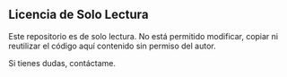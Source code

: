 ## Licencia de Solo Lectura

Este repositorio es de solo lectura. No está permitido modificar, copiar ni reutilizar el código aquí contenido sin permiso del autor.

Si tienes dudas, contáctame.
